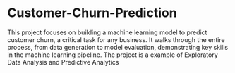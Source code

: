 # Customer-Churn-Prediction
This project focuses on building a machine learning model to predict customer churn, a critical task for any business. It walks through the entire process, from data generation to model evaluation, demonstrating key skills in the machine learning pipeline. The project is a example of Exploratory Data Analysis and Predictive Analytics
